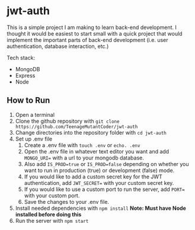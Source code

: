 # jwt-auth

This is a simple project I am making to learn back-end development. I thought it would be easiest to start small with a quick project that would implement the important parts of back-end development (i.e. user authentication, database interaction, etc.)

Tech stack:

- MongoDB
- Express
- Node

## How to Run

1. Open a terminal
2. Clone the github repository with `git clone https://github.com/TeenageMutantCoder/jwt-auth`
3. Change directories into the repository folder with `cd jwt-auth`
4. Set up .env file
   1. Create a .env file with `touch .env` or `echo. .env`
   2. Open the .env file in whatever text editor you want and add `MONGO_URI=` with a url to your mongodb database.
   3. Also add `IS_PROD=true` or `IS_PROD=false` depending on whether you want to run in production (true) or development (false) mode.
   4. If you would like to add a custom secret key for the JWT authentication, add `JWT_SECRET=` with your custom secret key.
   5. If you would like to use a custom port to run the server, add `PORT=` with your custom port.
   6. Save the changes to your .env file.
5. Install needed dependencies with `npm install` **Note: Must have Node installed before doing this**
6. Run the server with `npm start`
